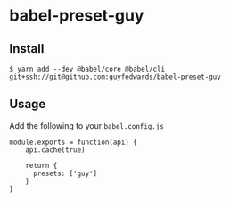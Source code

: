 # babel-preset-guy

## Install
```
$ yarn add --dev @babel/core @babel/cli git+ssh://git@github.com:guyfedwards/babel-preset-guy
```

## Usage
Add the following to your `babel.config.js`
```
module.exports = function(api) {
    api.cache(true)

    return {
      presets: ['guy']
    }
}
```


